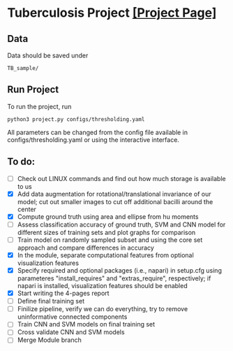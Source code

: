 
# Tuberculosis Project [[Project Page]](https://github.com/marinadominguez/TBProject)

## Data

Data should be saved under
```
TB_sample/
```

## Run Project

To run the project, run

```
python3 project.py configs/thresholding.yaml
```

All parameters can be changed from the config file available in configs/thresholding.yaml or using the interactive interface.

## To do:  
- [ ] Check out LINUX commands and find out how much storage is available to us
- [x] Add data augmentation for rotational/translational invariance of our model; cut out smaller images to cut off additional bacilli around the center
- [x] Compute ground truth using area and ellipse from hu moments
- [ ] Assess classification accuracy of ground truth, SVM and CNN model for different sizes of training sets and plot graphs for comparison
- [ ] Train model on randomly sampled subset and using the core set approach and compare differences in accuracy
- [x] In the module, separate computational features from optional visualization features
- [x] Specify required and optional packages (i.e., napari) in setup.cfg using parameteres "install_requires" and "extras_require", respectively; if napari is installed, visualization features should be enabled
- [x] Start writing the 4-pages report
- [ ] Define final training set
- [ ] Finilize pipeline, verify we can do everything, try to remove uninformative connected components
- [ ] Train CNN and SVM models on final training set
- [ ] Cross validate CNN and SVM models
- [ ] Merge Module branch 
